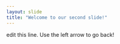 ```yaml
---
layout: slide
title: "Welcome to our second slide!"
---
```

edit this line.
Use the left arrow to go back!
